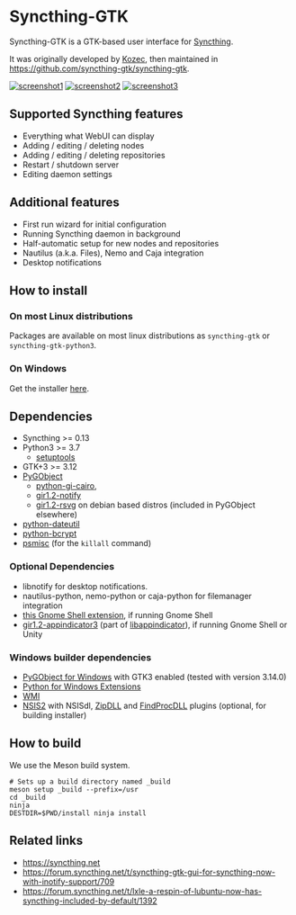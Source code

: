 # Syncthing-GTK

Syncthing-GTK is a GTK-based user interface for [Syncthing](https://github.com/syncthing/syncthing).

It was originally developed by [Kozec](https://github.com/kozec), then maintained in <https://github.com/syncthing-gtk/syncthing-gtk>.

[![screenshot1](http://i.imgur.com/N36wmBM.png)](http://i.imgur.com/eX250tQ.png) [![screenshot2](http://i.imgur.com/43mmnC7.png)](http://i.imgur.com/RTRgRdC.png) [![screenshot3](http://i.imgur.com/KDBYekd.png)](http://i.imgur.com/OZ4xEeH.jpg)

## Supported Syncthing features

- Everything what WebUI can display
- Adding / editing / deleting nodes
- Adding / editing / deleting repositories
- Restart / shutdown server
- Editing daemon settings

## Additional features

- First run wizard for initial configuration
- Running Syncthing daemon in background
- Half-automatic setup for new nodes and repositories
- Nautilus (a.k.a. Files), Nemo and Caja integration
- Desktop notifications

## How to install

### On most Linux distributions

Packages are available on most linux distributions as `syncthing-gtk` or `syncthing-gtk-python3`.

### On Windows

Get the installer [here](https://github.com/syncthing-gtk/syncthing-gtk/releases/latest).

## Dependencies

- Syncthing >= 0.13
- Python3 >= 3.7
  - [setuptools](https://pypi.python.org/pypi/setuptools)
- GTK+3 >= 3.12
- [PyGObject](https://live.gnome.org/PyGObject)
  - [python-gi-cairo](https://packages.debian.org/sid/python-gi-cairo),
  - [gir1.2-notify](https://packages.debian.org/sid/gir1.2-notify-0.7)
  - [gir1.2-rsvg](https://packages.debian.org/sid/gir1.2-rsvg-2.0) on debian based distros (included in PyGObject elsewhere)
- [python-dateutil](http://labix.org/python-dateutil)
- [python-bcrypt](https://pypi.python.org/pypi/bcrypt/2.0.0)
- [psmisc](http://psmisc.sourceforge.net) (for the `killall` command)

### Optional Dependencies

- libnotify for desktop notifications.
- nautilus-python, nemo-python or caja-python for filemanager integration
- [this Gnome Shell extension](https://extensions.gnome.org/extension/615/appindicator-support/), if running Gnome Shell
- [gir1.2-appindicator3](https://packages.debian.org/sid/gir1.2-appindicator3-0.1) (part of [libappindicator](https://launchpad.net/libappindicator)), if running Gnome Shell or Unity

### Windows builder dependencies

- [PyGObject for Windows](http://sourceforge.net/projects/pygobjectwin32/) with GTK3 enabled (tested with version 3.14.0)
- [Python for Windows Extensions](http://sourceforge.net/projects/pywin32/)
- [WMI](http://timgolden.me.uk/python/wmi/index.html)
- [NSIS2](http://nsis.sourceforge.net/NSIS_2) with NSISdl, [ZipDLL](http://nsis.sourceforge.net/ZipDLL_plug-in) and [FindProcDLL](http://forums.winamp.com/showpost.php?p=2777729&postcount=8) plugins (optional, for building installer)

## How to build

We use the Meson build system.

```shell
# Sets up a build directory named _build
meson setup _build --prefix=/usr
cd _build
ninja
DESTDIR=$PWD/install ninja install
```

## Related links

- <https://syncthing.net>
- <https://forum.syncthing.net/t/syncthing-gtk-gui-for-syncthing-now-with-inotify-support/709>
- <https://forum.syncthing.net/t/lxle-a-respin-of-lubuntu-now-has-syncthing-included-by-default/1392>
